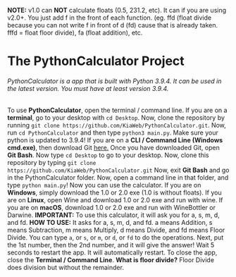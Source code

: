 **NOTE:**
v1.0 can **NOT** calculate floats (0.5, 231.2, etc). It can if you are using v2.0+. You just add f in the front of each function. (eg. ffd (float divide because you can not write f in front of d (fd) cause that is already taken. fffd = float floor divide), fa (float addition), etc.
# The PythonCalculator Project
###### PythonCalculator is a app that is built with Python 3.9.4. It can be used in the latest version. You must have at least version 3.9.4.
To use **PythonCalculator**, open the terminal / command line.
If you are on a **terminal**, go to your desktop with `cd Desktop`. Now, clone the repository by running `git clone https://github.com/KiaWeb/PythonCalculator.git`. Now, run `cd PythonCalculator` and then type `python3 main.py`. Make sure your python is updated to 3.9.4!
If you are on a **CLI / Command Line (Windows cmd.exe)**, then download Git [here.](https://https://git-scm.com/downloads) Once you have downloaded Git, open __Git Bash__. Now type `cd Desktop` to go to your desktop. Now, clone this repository by typing `git clone https://github.com/KiaWeb/PythonCalculator.git` Now, exit __Git Bash__ and go in the PythonCalculator folder. Now, open a command line in that folder, and type `python main.py`! Now you can use the calculator.
If you are on **Windows**, simply download the 1.0 or 2.0 exe (1.0 is without floats). If you are on **Linux**, open Wine and download 1.0 or 2.0 exe and run with wine. If you are on **macOS**, download 1.0 or 2.0 exe and run with WineBottler or Darwine.
**IMPORTANT:**
To use this calculator, it will ask you for a, s, m, d, and fd.
**HOW TO USE:**
It asks for a, s, m, d, and fd. a means Addition, s means Subtraction, m means Multiply, d means Divide, and fd means Floor Divide.
You can type `a`, or `s`, or `m`, or `d`, or `fd` to do the operations.
Next, put the 1st number, then the 2nd number, and it will give the answer!
Wait 5 seconds to restart the app. It will automatically restart.
To close the app, close the **Terminal / Command Line**.
**What is floor divide?**
Floor Divide does division but without the remainder.
